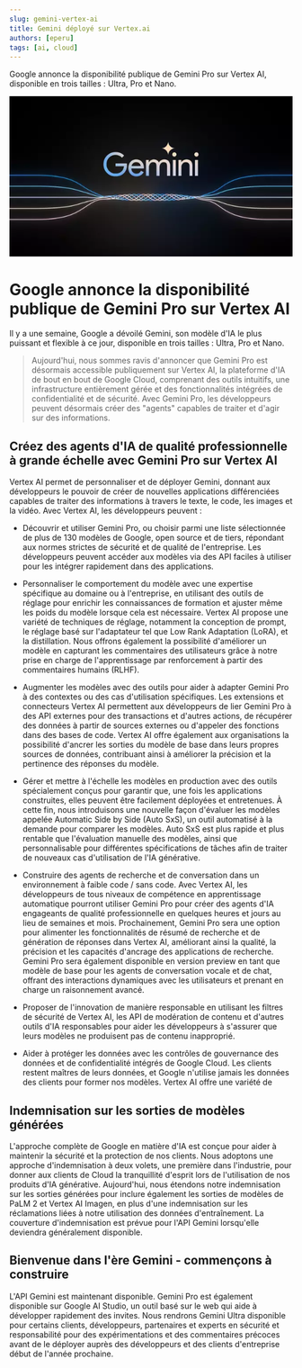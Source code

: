 ```yaml
---
slug: gemini-vertex-ai
title: Gemini déployé sur Vertex.ai
authors: [eperu]
tags: [ai, cloud]
---
```


Google annonce la disponibilité publique de Gemini Pro sur Vertex AI, disponible en trois tailles : Ultra, Pro et Nano.

![logo de gemini](./gemini.webp)
<!-- truncate -->

# Google annonce la disponibilité publique de Gemini Pro sur Vertex AI

Il y a une semaine, Google a dévoilé Gemini, son modèle d'IA le plus puissant et flexible à ce jour, disponible en trois tailles : Ultra, Pro et Nano. 
> Aujourd'hui, nous sommes ravis d'annoncer que Gemini Pro est désormais accessible publiquement sur Vertex AI, la plateforme d'IA de bout en bout de Google Cloud, comprenant des outils intuitifs, une infrastructure entièrement gérée et des fonctionnalités intégrées de confidentialité et de sécurité. Avec Gemini Pro, les développeurs peuvent désormais créer des "agents" capables de traiter et d'agir sur des informations.

## Créez des agents d'IA de qualité professionnelle à grande échelle avec Gemini Pro sur Vertex AI

Vertex AI permet de personnaliser et de déployer Gemini, donnant aux développeurs le pouvoir de créer de nouvelles applications différenciées capables de traiter des informations à travers le texte, le code, les images et la vidéo. Avec Vertex AI, les développeurs peuvent :

- Découvrir et utiliser Gemini Pro, ou choisir parmi une liste sélectionnée de plus de 130 modèles de Google, open source et de tiers, répondant aux normes strictes de sécurité et de qualité de l'entreprise. Les développeurs peuvent accéder aux modèles via des API faciles à utiliser pour les intégrer rapidement dans des applications.
  
- Personnaliser le comportement du modèle avec une expertise spécifique au domaine ou à l'entreprise, en utilisant des outils de réglage pour enrichir les connaissances de formation et ajuster même les poids du modèle lorsque cela est nécessaire. Vertex AI propose une variété de techniques de réglage, notamment la conception de prompt, le réglage basé sur l'adaptateur tel que Low Rank Adaptation (LoRA), et la distillation. Nous offrons également la possibilité d'améliorer un modèle en capturant les commentaires des utilisateurs grâce à notre prise en charge de l'apprentissage par renforcement à partir des commentaires humains (RLHF).
  
- Augmenter les modèles avec des outils pour aider à adapter Gemini Pro à des contextes ou des cas d'utilisation spécifiques. Les extensions et connecteurs Vertex AI permettent aux développeurs de lier Gemini Pro à des API externes pour des transactions et d'autres actions, de récupérer des données à partir de sources externes ou d'appeler des fonctions dans des bases de code. Vertex AI offre également aux organisations la possibilité d'ancrer les sorties du modèle de base dans leurs propres sources de données, contribuant ainsi à améliorer la précision et la pertinence des réponses du modèle.
  
- Gérer et mettre à l'échelle les modèles en production avec des outils spécialement conçus pour garantir que, une fois les applications construites, elles peuvent être facilement déployées et entretenues. À cette fin, nous introduisons une nouvelle façon d'évaluer les modèles appelée Automatic Side by Side (Auto SxS), un outil automatisé à la demande pour comparer les modèles. Auto SxS est plus rapide et plus rentable que l'évaluation manuelle des modèles, ainsi que personnalisable pour différentes spécifications de tâches afin de traiter de nouveaux cas d'utilisation de l'IA générative.
  
- Construire des agents de recherche et de conversation dans un environnement à faible code / sans code. Avec Vertex AI, les développeurs de tous niveaux de compétence en apprentissage automatique pourront utiliser Gemini Pro pour créer des agents d'IA engageants de qualité professionnelle en quelques heures et jours au lieu de semaines et mois. Prochainement, Gemini Pro sera une option pour alimenter les fonctionnalités de résumé de recherche et de génération de réponses dans Vertex AI, améliorant ainsi la qualité, la précision et les capacités d'ancrage des applications de recherche. Gemini Pro sera également disponible en version preview en tant que modèle de base pour les agents de conversation vocale et de chat, offrant des interactions dynamiques avec les utilisateurs et prenant en charge un raisonnement avancé.
  
- Proposer de l'innovation de manière responsable en utilisant les filtres de sécurité de Vertex AI, les API de modération de contenu et d'autres outils d'IA responsables pour aider les développeurs à s'assurer que leurs modèles ne produisent pas de contenu inapproprié.
  
- Aider à protéger les données avec les contrôles de gouvernance des données et de confidentialité intégrés de Google Cloud. Les clients restent maîtres de leurs données, et Google n'utilise jamais les données des clients pour former nos modèles. Vertex AI offre une variété de

## Indemnisation sur les sorties de modèles générées

L'approche complète de Google en matière d'IA est conçue pour aider à maintenir la sécurité et la protection de nos clients. Nous adoptons une approche d'indemnisation à deux volets, une première dans l'industrie, pour donner aux clients de Cloud la tranquillité d'esprit lors de l'utilisation de nos produits d'IA générative. Aujourd'hui, nous étendons notre indemnisation sur les sorties générées pour inclure également les sorties de modèles de PaLM 2 et Vertex AI Imagen, en plus d'une indemnisation sur les réclamations liées à notre utilisation des données d'entraînement. La couverture d'indemnisation est prévue pour l'API Gemini lorsqu'elle deviendra généralement disponible.

## Bienvenue dans l'ère Gemini - commençons à construire

L'API Gemini est maintenant disponible. Gemini Pro est également disponible sur Google AI Studio, un outil basé sur le web qui aide à développer rapidement des invites. Nous rendrons Gemini Ultra disponible pour certains clients, développeurs, partenaires et experts en sécurité et responsabilité pour des expérimentations et des commentaires précoces avant de le déployer auprès des développeurs et des clients d'entreprise début de l'année prochaine.